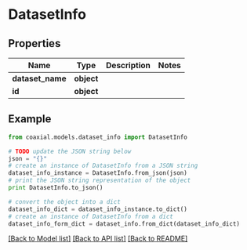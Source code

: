 # DatasetInfo


## Properties
Name | Type | Description | Notes
------------ | ------------- | ------------- | -------------
**dataset_name** | **object** |  | 
**id** | **object** |  | 

## Example

```python
from coaxial.models.dataset_info import DatasetInfo

# TODO update the JSON string below
json = "{}"
# create an instance of DatasetInfo from a JSON string
dataset_info_instance = DatasetInfo.from_json(json)
# print the JSON string representation of the object
print DatasetInfo.to_json()

# convert the object into a dict
dataset_info_dict = dataset_info_instance.to_dict()
# create an instance of DatasetInfo from a dict
dataset_info_form_dict = dataset_info.from_dict(dataset_info_dict)
```
[[Back to Model list]](../README.md#documentation-for-models) [[Back to API list]](../README.md#documentation-for-api-endpoints) [[Back to README]](../README.md)


